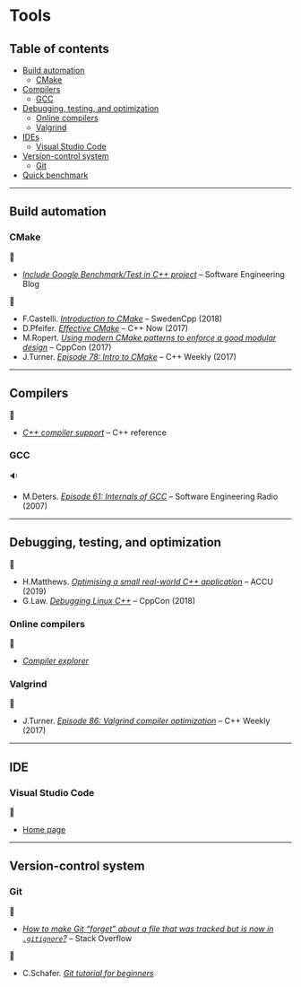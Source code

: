 # Tools

## Table of contents

* [Build automation](#build-automation)
	* [CMake](#cmake)
* [Compilers](#compilers)
	* [GCC](#gcc)
* [Debugging, testing, and optimization](#debugging-testing-and-optimization)
	* [Online compilers](#online-compilers)
	* [Valgrind](#valgrind)
* [IDEs](#ides)
	* [Visual Studio Code](#visual-studio-code)
* [Version-control system](#version-control-system)
	* [Git](#git)
* [Quick benchmark](http://quick-bench.com/)

---

## Build automation

### CMake

:link:

* [*Include Google Benchmark/Test in C++ project*](https://felixmoessbauer.com/blog-reader/include-google-benchmark-test-in-c-project.html) &ndash; Software Engineering Blog

:movie_camera:

* F.Castelli. [*Introduction to CMake*](https://www.youtube.com/watch?v=jt3meXdP-QI) &ndash; SwedenCpp (2018)
* D.Pfeifer. [*Effective CMake*](https://www.youtube.com/watch?v=bsXLMQ6WgIk) &ndash; C++ Now (2017)
* M.Ropert. [*Using modern CMake patterns to enforce a good modular design*](https://www.youtube.com/watch?v=eC9-iRN2b04) &ndash; CppCon (2017)
* J.Turner. [*Episode 78: Intro to CMake*](https://www.youtube.com/watch?v=HPMvU64RUTY) &ndash; C++ Weekly (2017)

---

## Compilers

:link:

* [*C++ compiler support*](https://en.cppreference.com/w/cpp/compiler_support) &ndash; C++ reference

### GCC

:sound:

* M.Deters. [*Episode 61: Internals of GCC*](http://www.se-radio.net/2007/07/episode-61-internals-of-gcc/) &ndash; Software Engineering Radio (2007)

---

## Debugging, testing, and optimization

:movie_camera:

* H.Matthews. [*Optimising a small real-world C++ application*](https://www.youtube.com/watch?v=fDlE93hs_-U) &ndash; ACCU (2019)
* G.Law. [*Debugging Linux C++*](https://www.youtube.com/watch?v=V1t6faOKjuQ) &ndash; CppCon (2018)

### Online compilers

:link:

* [*Compiler explorer*](https://godbolt.org/)

### Valgrind

:movie_camera:

* J.Turner. [*Episode 86: Valgrind compiler optimization*](https://www.youtube.com/watch?v=3l0BQs2ThTo) &ndash; C++ Weekly (2017)

---

## IDE

### Visual Studio Code

:link:

* [Home page](https://code.visualstudio.com/)

---

## Version-control system

### Git

:link:

* [*How to make Git “forget” about a file that was tracked but is now in `.gitignore`?*](https://stackoverflow.com/questions/1274057/how-to-make-git-forget-about-a-file-that-was-tracked-but-is-now-in-gitignore) &ndash; Stack Overflow

:movie_camera:

* C.Schafer. [*Git tutorial for beginners*](https://www.youtube.com/playlist?list=PL-osiE80TeTuRUfjRe54Eea17-YfnOOAx)
